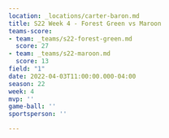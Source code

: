 ```yaml
---
location: _locations/carter-baron.md
title: S22 Week 4 - Forest Green vs Maroon
teams-score:
- team: _teams/s22-forest-green.md
  score: 27
- team: _teams/s22-maroon.md
  score: 13
field: "1"
date: 2022-04-03T11:00:00.000-04:00
season: 22
week: 4
mvp: ''
game-ball: ''
sportsperson: ''

---
```

